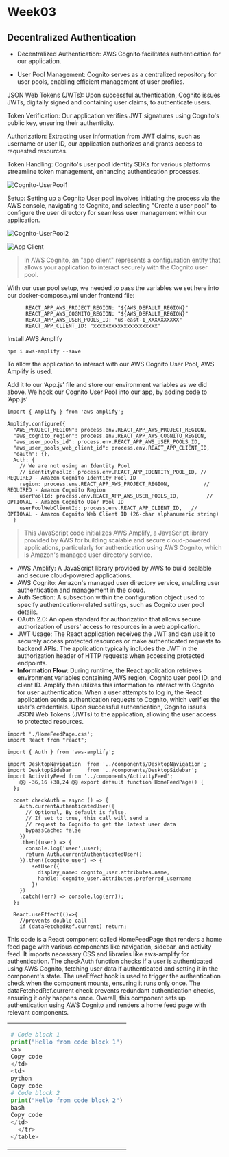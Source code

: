 # Week03

## Decentralized Authentication


- Decentralized Authentication: AWS Cognito facilitates authentication for our application.

- User Pool Management: Cognito serves as a centralized repository for user pools, enabling efficient management of user profiles.

JSON Web Tokens (JWTs): Upon successful authentication, Cognito issues JWTs, digitally signed and containing user claims, to authenticate users.

Token Verification: Our application verifies JWT signatures using Cognito's public key, ensuring their authenticity.

Authorization: Extracting user information from JWT claims, such as username or user ID, our application authorizes and grants access to requested resources.

Token Handling: Cognito's user pool identity SDKs for various platforms streamline token management, enhancing authentication processes.




![Cognito-UserPool1](https://github.com/bhanumalhotra123/aws-bootcamp-cruddur-2023/assets/144083659/b06cda0d-79fb-4b30-ad9f-d28418eb2e20)

Setup: Setting up a Cognito User pool involves initiating the process via the AWS console, navigating to Cognito, and selecting "Create a user pool" to configure the user directory for seamless user management within our application.

![Cognito-UserPool2](https://github.com/bhanumalhotra123/aws-bootcamp-cruddur-2023/assets/144083659/93863d24-79bf-4c15-9064-7ad88bb6876b)

  
![App Client](https://github.com/bhanumalhotra123/aws-bootcamp-cruddur-2023/assets/144083659/0f8e2f79-d42e-4e5b-9c2b-ac5fae690ade)

> In AWS Cognito, an "app client" represents a configuration entity that allows your application to interact securely with the Cognito user pool.


With our user pool setup, we needed to pass the variables we set here into our docker-compose.yml under frontend file:

```
      REACT_APP_AWS_PROJECT_REGION: "${AWS_DEFAULT_REGION}"
      REACT_APP_AWS_COGNITO_REGION: "${AWS_DEFAULT_REGION}"
      REACT_APP_AWS_USER_POOLS_ID: "us-east-1_XXXXXXXXXX"
      REACT_APP_CLIENT_ID: "xxxxxxxxxxxxxxxxxxxxx"
```
  
Install AWS Amplify
```
npm i aws-amplify --save
```

  
To allow the application to interact with our AWS Cognito User Pool,  AWS Amplify is used. 
  
Add it to our ‘App.js’ file and store our environment variables as we did above. We hook our Cognito User Pool into our app, by adding code to ‘App.js’


```
import { Amplify } from 'aws-amplify';
  
Amplify.configure({
  "AWS_PROJECT_REGION": process.env.REACT_APP_AWS_PROJECT_REGION,
  "aws_cognito_region": process.env.REACT_APP_AWS_COGNITO_REGION,
  "aws_user_pools_id": process.env.REACT_APP_AWS_USER_POOLS_ID,
  "aws_user_pools_web_client_id": process.env.REACT_APP_CLIENT_ID,
  "oauth": {},
  Auth: {
    // We are not using an Identity Pool
    // identityPoolId: process.env.REACT_APP_IDENTITY_POOL_ID, // REQUIRED - Amazon Cognito Identity Pool ID
    region: process.env.REACT_APP_AWS_PROJECT_REGION,           // REQUIRED - Amazon Cognito Region
    userPoolId: process.env.REACT_APP_AWS_USER_POOLS_ID,         // OPTIONAL - Amazon Cognito User Pool ID
    userPoolWebClientId: process.env.REACT_APP_CLIENT_ID,   // OPTIONAL - Amazon Cognito Web Client ID (26-char alphanumeric string)
  }
```
> This JavaScript code initializes AWS Amplify, a JavaScript library provided by AWS for building scalable and secure cloud-powered applications, particularly for authentication using AWS Cognito, which is Amazon's managed user directory service.

  
- AWS Amplify: A JavaScript library provided by AWS to build scalable and secure cloud-powered applications.
- AWS Cognito: Amazon's managed user directory service, enabling user authentication and management in the cloud.
- Auth Section: A subsection within the configuration object used to specify authentication-related settings, such as Cognito user pool details.
- OAuth 2.0: An open standard for authorization that allows secure authorization of users' access to resources in a web application.
- JWT Usage: The React application receives the JWT and can use it to securely access protected resources or make authenticated requests to backend APIs. The application typically includes the JWT in the authorization header of HTTP requests when accessing protected endpoints.
- __Information Flow__: During runtime, the React application retrieves environment variables containing AWS region, Cognito user pool ID, and client ID. Amplify then utilizes this information to interact with Cognito for user authentication. When a user attempts to log in, the React application sends authentication requests to Cognito, which verifies the user's credentials. Upon successful authentication, Cognito issues JSON Web Tokens (JWTs) to the application, allowing the user access to protected resources.



```
import './HomeFeedPage.css';
import React from "react";

import { Auth } from 'aws-amplify';

import DesktopNavigation  from '../components/DesktopNavigation';
import DesktopSidebar     from '../components/DesktopSidebar';
import ActivityFeed from '../components/ActivityFeed';
	@@ -36,16 +38,24 @@ export default function HomeFeedPage() {
  };

  const checkAuth = async () => {
    Auth.currentAuthenticatedUser({
      // Optional, By default is false. 
      // If set to true, this call will send a 
      // request to Cognito to get the latest user data
      bypassCache: false 
    })
    .then((user) => {
      console.log('user',user);
      return Auth.currentAuthenticatedUser()
    }).then((cognito_user) => {
        setUser({
          display_name: cognito_user.attributes.name,
          handle: cognito_user.attributes.preferred_username
        })
    })
    .catch((err) => console.log(err));
  };
  
  React.useEffect(()=>{
    //prevents double call
    if (dataFetchedRef.current) return;
```



This code is a React component called HomeFeedPage that renders a home feed page with various components like navigation, sidebar, and activity feed.
It imports necessary CSS and libraries like aws-amplify for authentication.
The checkAuth function checks if a user is authenticated using AWS Cognito, fetching user data if authenticated and setting it in the component's state.
The useEffect hook is used to trigger the authentication check when the component mounts, ensuring it runs only once.
The dataFetchedRef.current check prevents redundant authentication checks, ensuring it only happens once.
Overall, this component sets up authentication using AWS Cognito and renders a home feed page with relevant components.



<table>
  <tr>
    <td>

```python
# Code block 1
print("Hello from code block 1")
css
Copy code
</td>
<td>
python
Copy code
# Code block 2
print("Hello from code block 2")
bash
Copy code
</td>
  </tr>
</table>
```



